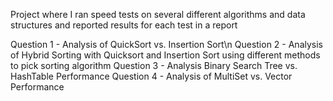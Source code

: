 Project where I ran speed tests on several different algorithms and data structures and reported results for each test in a report

Question 1 - Analysis of QuickSort vs. Insertion Sort\n
Question 2 - Analysis of Hybrid Sorting with Quicksort and Insertion Sort using different methods to pick sorting algorithm
Question 3 - Analysis Binary Search Tree vs. HashTable Performance
Question 4 - Analysis of MultiSet vs. Vector Performance
